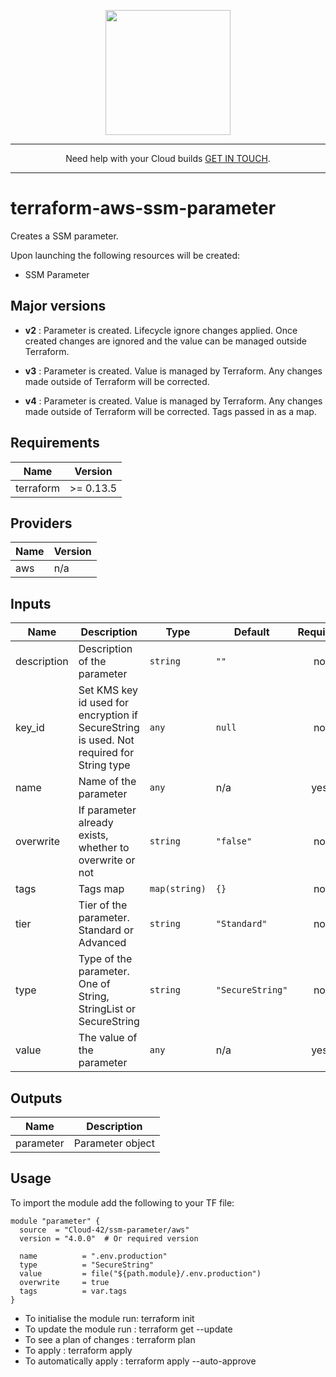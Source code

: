 <p align="center">
  <a href="https://www.cloud42.io/" target="_blank" rel="Homepage"><a id=“contactform”>
  <img width="200" height="200" src="https://www.cloud42.io/wp-content/uploads/2020/01/transparent_small.png">
  </a>
</p>

---

<p align="center">Need help with your Cloud builds <a href="https://www.cloud42.io/contact/" target="_blank" rel="ContactUS"> GET IN TOUCH</a>.</p>

---
# terraform-aws-ssm-parameter
Creates a SSM parameter.

Upon launching the following resources will be created:

 * SSM Parameter

## Major versions
 * <B>v2</B> : Parameter is created. Lifecycle ignore changes applied. Once created changes are ignored and the value can be managed outside Terraform. 
 * <B>v3</B> : Parameter is created. Value is managed by Terraform. Any changes made outside of Terraform will be corrected.

 * <B>v4</B> : Parameter is created. Value is managed by Terraform. Any changes made outside of Terraform will be corrected. Tags passed in as a map.

## Requirements

| Name | Version |
|------|---------|
| terraform | >= 0.13.5 |

## Providers

| Name | Version |
|------|---------|
| aws | n/a |

## Inputs

| Name | Description | Type | Default | Required |
|------|-------------|------|---------|:--------:|
| description | Description of the parameter | `string` | `""` | no |
| key\_id | Set KMS key id used for encryption if SecureString is used. Not required for String type | `any` | `null` | no |
| name | Name of the parameter | `any` | n/a | yes |
| overwrite | If parameter already exists, whether to overwrite or not | `string` | `"false"` | no |
| tags | Tags map | `map(string)` | `{}` | no |
| tier | Tier of the parameter. Standard or Advanced | `string` | `"Standard"` | no |
| type | Type of the parameter. One of String, StringList or SecureString | `string` | `"SecureString"` | no |
| value | The value of the parameter | `any` | n/a | yes |

## Outputs

| Name | Description |
|------|-------------|
| parameter | Parameter object |

## Usage

To import the module add the following to your TF file:
```
module "parameter" {
  source  = "Cloud-42/ssm-parameter/aws"
  version = "4.0.0"  # Or required version

  name          = ".env.production"
  type          = "SecureString"
  value         = file("${path.module}/.env.production")
  overwrite     = true
  tags          = var.tags
}
```

* To initialise the module run: terraform init
* To update the module run    : terraform get --update
* To see a plan of changes    : terraform plan
* To apply                    : terraform apply
* To automatically apply      : terraform apply --auto-approve

